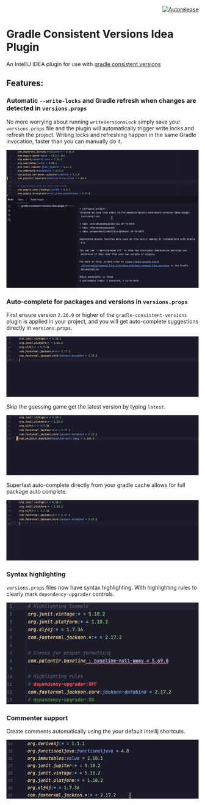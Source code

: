 <p align="right">
<a href="https://autorelease.general.dmz.palantir.tech/palantir/gradle-consistent-versions-idea-plugin"><img src="https://img.shields.io/badge/Perform%20an-Autorelease-success.svg" alt="Autorelease"></a>
</p>

# Gradle Consistent Versions Idea Plugin

An IntelliJ IDEA plugin for use with [gradle consistent versions](https://github.com/palantir/gradle-consistent-versions)

## Features:
### Automatic `--write-locks` and Gradle refresh when changes are detected in `versions.props`
No more worrying about running `writeVersionsLock` simply save your `versions.props` file and the plugin will automatically trigger write locks and refresh the project. Writing locks and refreshing happen in the same Gradle invocation, faster than you can manually do it.

![Write Versions Lock](media/write-versions-lock.gif)

### Auto-complete for packages and versions in `versions.props`
First ensure version `2.26.0` or higher of the `gradle-consistent-versions` plugin is applied in your project, and you will get auto-complete suggestions directly in `versions.props`.

![Remote Suggestions](media/suggestions.gif)

Skip the guessing game get the latest version by typing `latest`.

![Latest Suggestion](media/latest.gif)

Superfast auto-complete directly from your gradle cache allows for full package auto complete.

![Cache Suggestions](media/cache.gif)

### Syntax highlighting
`versions.props` files now have syntax highlighting. With highlighting rules to clearly mark `dependency-upgrader` controls.

![Highlighter](media/highlighting.png)

### Commenter support
Create comments automatically using the your default intellij shortcuts.

![Commenter](media/commenter.gif)
